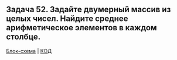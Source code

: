 ## Задача 52. Задайте двумерный массив из целых чисел. Найдите среднее арифметическое элементов в каждом столбце.


[Блок-схема](example.drawio.png) | [КОД](Program.cs)

